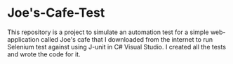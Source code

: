 # Joe's-Cafe-Test
This repository is a project to simulate an automation test for a simple web-application called Joe's cafe that I downloaded from the internet to run Selenium test against using J-unit in C# Visual Studio.
I created all the tests and wrote the code for it.
